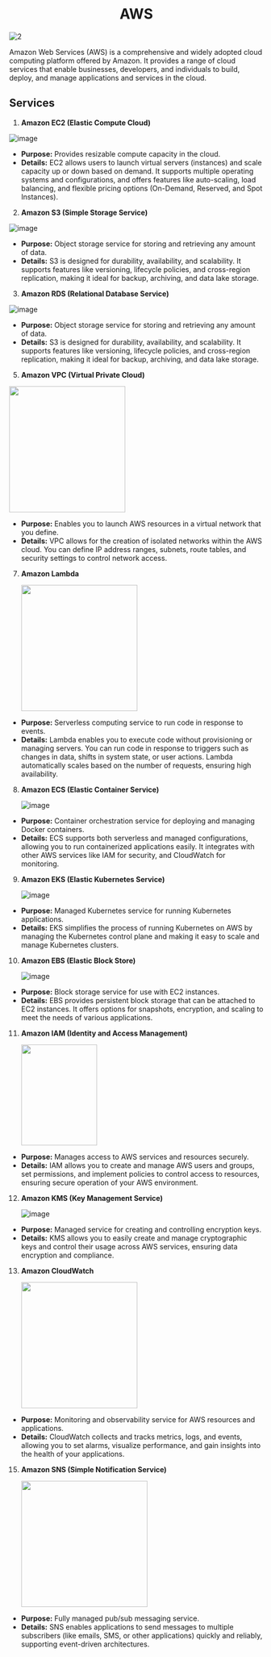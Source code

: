 # <div align="center"> AWS </div>

![2](https://github.com/user-attachments/assets/5dfb0b7e-7911-4856-b1de-acd9e155db7f)

Amazon Web Services (AWS) is a comprehensive and widely adopted cloud computing platform offered by Amazon. It provides a range of cloud services that enable businesses, developers, and individuals to build, deploy, and manage applications and services in the cloud.

## Services
1. **Amazon EC2 (Elastic Compute Cloud)**

![image](https://github.com/user-attachments/assets/88a5ccc6-f59c-46a6-9a67-c2a5ba17f82c)

 - **Purpose:** Provides resizable compute capacity in the cloud. 
 - **Details:** EC2 allows users to launch virtual servers (instances) and scale capacity up or down based on demand. It supports multiple operating systems and configurations, and offers features like auto-scaling, load balancing, and flexible pricing options (On-Demand, Reserved, and Spot Instances).

2. **Amazon S3 (Simple Storage Service)**
   
  ![image](https://github.com/user-attachments/assets/c896a84d-768e-4db5-8bf2-f9d0ad7742ad)

  - **Purpose:** Object storage service for storing and retrieving any amount of data.
  - **Details:** S3 is designed for durability, availability, and scalability. It supports features like versioning, lifecycle policies, and cross-region replication, making it ideal for backup, archiving, and data lake storage.

3.  **Amazon RDS (Relational Database Service)**

  ![image](https://github.com/user-attachments/assets/c563e337-3d0e-44a3-b4bc-8255babd0544)

  - **Purpose:** Object storage service for storing and retrieving any amount of data.
  - **Details:** S3 is designed for durability, availability, and scalability. It supports features like versioning, lifecycle policies, and cross-region replication, making it ideal for backup, archiving, and data lake storage.

5.  **Amazon VPC (Virtual Private Cloud)**

   <img src=https://github.com/user-attachments/assets/664a358d-a4c2-423b-96d6-3a3c778840cd width=230px height=250px>

   - **Purpose:** Enables you to launch AWS resources in a virtual network that you define.
   - **Details:** VPC allows for the creation of isolated networks within the AWS cloud. You can define IP address ranges, subnets, route tables, and security settings to control network access. 
7.  **Amazon Lambda**

     <img src=https://github.com/user-attachments/assets/c9f82c86-f198-4acf-bf9e-a48b9a7ab12b width=230px height=250px>

  - **Purpose:** Serverless computing service to run code in response to events.
  - **Details:** Lambda enables you to execute code without provisioning or managing servers. You can run code in response to triggers such as changes in data, shifts in system state, or user actions. Lambda automatically scales based on the number of requests, ensuring high availability.
8.  **Amazon ECS (Elastic Container Service)**

    ![image](https://github.com/user-attachments/assets/178c83dd-3f79-4cfc-bbdd-042850fca1ee)
    
  - **Purpose:** Container orchestration service for deploying and managing Docker containers.
  - **Details:** ECS supports both serverless and managed configurations, allowing you to run containerized applications easily. It integrates with other AWS services like IAM for security, and CloudWatch for monitoring.
9. **Amazon EKS (Elastic Kubernetes Service)**

    ![image](https://github.com/user-attachments/assets/1a352c7f-a325-41ec-8864-431245ac1bc6)

  - **Purpose:** Managed Kubernetes service for running Kubernetes applications.
  - **Details:** EKS simplifies the process of running Kubernetes on AWS by managing the Kubernetes control plane and making it easy to scale and manage Kubernetes clusters.
10. **Amazon EBS (Elastic Block Store)**

    ![image](https://github.com/user-attachments/assets/fe07ca79-101a-46ea-87dd-38d31d78a14e)
    
  - **Purpose:** Block storage service for use with EC2 instances.
  - **Details:** EBS provides persistent block storage that can be attached to EC2 instances. It offers options for snapshots, encryption, and scaling to meet the needs of various applications.
11. **Amazon IAM (Identity and Access Management)**

    <img src=https://github.com/user-attachments/assets/d80f249e-c662-4a65-b0c5-9d2e4069b3ed width=150px height=200px>
    
  - **Purpose:** Manages access to AWS services and resources securely.
  - **Details:** IAM allows you to create and manage AWS users and groups, set permissions, and implement policies to control access to resources, ensuring secure operation of your AWS environment.
12. **Amazon KMS (Key Management Service)**

    ![image](https://github.com/user-attachments/assets/c4e2d4ed-79fe-4562-8ca2-47c85af90450)
    
  - **Purpose:** Managed service for creating and controlling encryption keys.
  - **Details:** KMS allows you to easily create and manage cryptographic keys and control their usage across AWS services, ensuring data encryption and compliance.

13. **Amazon CloudWatch**

    <img src=https://github.com/user-attachments/assets/db543d69-deeb-45b1-8b83-b33f578c3887 width=230px height=250px>
    
  - **Purpose:** Monitoring and observability service for AWS resources and applications.
  - **Details:** CloudWatch collects and tracks metrics, logs, and events, allowing you to set alarms, visualize performance, and gain insights into the health of your applications.

15. **Amazon SNS (Simple Notification Service)**

    <img src=https://github.com/user-attachments/assets/b1632199-6793-4d7f-9f36-3910bf68ab0d widht=230px height=250px>
    
  - **Purpose:** Fully managed pub/sub messaging service.
  - **Details:** SNS enables applications to send messages to multiple subscribers (like emails, SMS, or other applications) quickly and reliably, supporting event-driven architectures. 
